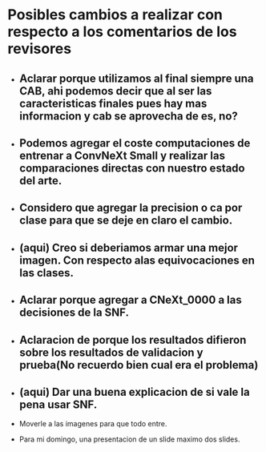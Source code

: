 # Posibles cambios a realizar con respecto a los comentarios de los revisores

- ## Aclarar porque utilizamos al final siempre una CAB, ahi podemos decir que al ser las caracteristicas finales pues hay mas informacion y cab se aprovecha de es, no?

- ## Podemos agregar el coste computaciones de entrenar a ConvNeXt Small y realizar las comparaciones directas con nuestro estado del arte.

- ## Considero que agregar la precision o ca por clase para que se deje en claro el cambio.

-  ## (aqui) Creo si deberiamos armar una mejor imagen. Con respecto alas equivocaciones en las clases.

- ## Aclarar porque agregar a CNeXt_0000 a las decisiones de la SNF.

- ## Aclaracion de porque los resultados difieron sobre los resultados de validacion y prueba(No recuerdo bien cual era el problema)

- ## (aqui) Dar una buena explicacion de si vale la pena usar SNF.

- Moverle a las imagenes para que todo entre.
- Para mi domingo, una presentacion de un slide maximo dos slides.